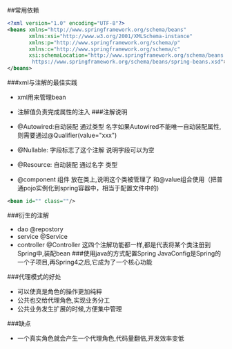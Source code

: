 ##常用依赖
```xml
<?xml version="1.0" encoding="UTF-8"?>
<beans xmlns="http://www.springframework.org/schema/beans"
       xmlns:xsi="http://www.w3.org/2001/XMLSchema-instance"
       xmlns:p="http://www.springframework.org/schema/p"
       xmlns:c="http://www.springframework.org/schema/c"
       xsi:schemaLocation="http://www.springframework.org/schema/beans
        https://www.springframework.org/schema/beans/spring-beans.xsd">
</beans>
```

###xml与注解的最佳实践
- xml用来管理bean
- 注解值负责完成属性的注入
###注解说明
- @Autowired:自动装配 通过类型  名字如果Autowired不能唯一自动装配属性,则需要通过@Qualifier(value="xxx")

- @Nullable: 字段标志了这个注解 说明字段可以为空
- @Resource: 自动装配 通过名字  类型

- @component 组件 放在类上,说明这个类被管理了 和@value组合使用（把普通pojo实例化到spring容器中，相当于配置文件中的)
```xml
<bean id="" class=""/>
```

###衍生的注解
- dao @repostory
- service @Service
- controller @Controller
这四个注解功能都一样,都是代表将某个类注册到Spring中,装配bean
###使用java的方式配置Spring
JavaConfig是Spring的一个子项目,再Spring4之后,它成为了一个核心功能

###代理模式的好处
- 可以使真是角色的操作更加纯粹
- 公共也交给代理角色,实现业务分工
- 公共业务发生扩展的时候,方便集中管理

###缺点
- 一个真实角色就会产生一个代理角色,代码量翻倍,开发效率变低
